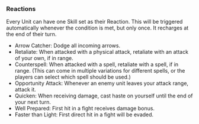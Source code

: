 ### Reactions

Every Unit can have one Skill set as their Reaction. This will be triggered automatically whenever the condition is met,
but only once. It recharges at the end of their turn.

- Arrow Catcher: Dodge all incoming arrows.
- Retaliate: When attacked with a physical attack, retaliate with an attack of your own, if in range.
- Counterspell: When attacked with a spell, retaliate with a spell, if in range. (This can come in multiple variations
  for different spells, or the players can select which spell should be used.)
- Opportunity Attack: Whenever an enemy unit leaves your attack range, attack it.
- Quicken: When receiving damage, cast haste on yourself until the end of your next turn.
- Well Prepared: First hit in a fight receives damage bonus.
- Faster than Light: First direct hit in a fight will be evaded.
